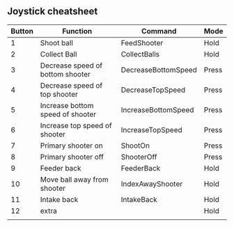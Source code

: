 ## Joystick cheatsheet
| Button | Function                         | Command             | Mode  |
|--------|----------------------------------|---------------------|-------|
| 1      | Shoot ball                       | FeedShooter         | Hold  |
| 2      | Collect Ball                     | CollectBalls        | Hold  |
| 3      | Decrease speed of bottom shooter | DecreaseBottomSpeed | Press |
| 4      | Decrease speed of top shooter    | DecreaseTopSpeed    | Press |
| 5      | Increase bottom speed of shooter | IncreaseBottomSpeed | Press |
| 6      | Increase top speed of shooter    | IncreaseTopSpeed    | Press |
| 7      | Primary shooter on               | ShootOn             | Press |
| 8      | Primary shooter off              | ShooterOff          | Press |
| 9      | Feeder back                      | FeederBack          | Hold  |
| 10     | Move ball away from shooter      | IndexAwayShooter    | Hold  |
| 11     | Intake back                      | IntakeBack          | Hold  |
| 12     | extra                            |                     | Hold  |
|        |                                  |                     |       |




